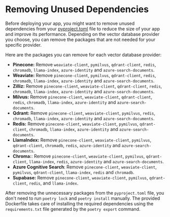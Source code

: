 # Removing Unused Dependencies

Before deploying your app, you might want to remove unused dependencies from your [pyproject.toml](/pyproject.toml) file to reduce the size of your app and improve its performance. Depending on the vector database provider you choose, you can remove the packages that are not needed for your specific provider.

Here are the packages you can remove for each vector database provider:

- **Pinecone:** Remove `weaviate-client`, `pymilvus`, `qdrant-client`, `redis`, `chromadb`, `llama-index`, `azure-identity` and `azure-search-documents`.
- **Weaviate:** Remove `pinecone-client`, `pymilvus`, `qdrant-client`, `redis`, `chromadb`, `llama-index`, `azure-identity` and `azure-search-documents`.
- **Zilliz:** Remove `pinecone-client`, `weaviate-client`, `qdrant-client`, `redis`, `chromadb`, `llama-index`, `azure-identity` and `azure-search-documents`.
- **Milvus:** Remove `pinecone-client`, `weaviate-client`, `qdrant-client`, `redis`, `chromadb`, `llama-index`, `azure-identity` and `azure-search-documents`.
- **Qdrant:** Remove `pinecone-client`, `weaviate-client`, `pymilvus`, `redis`, `chromadb`, `llama-index`, `azure-identity` and `azure-search-documents`.
- **Redis:** Remove `pinecone-client`, `weaviate-client`, `pymilvus`, `qdrant-client`, `chromadb`, `llama-index`, `azure-identity` and `azure-search-documents`.
- **LlamaIndex:** Remove `pinecone-client`, `weaviate-client`, `pymilvus`, `qdrant-client`, `chromadb`, `redis`, `azure-identity` and `azure-search-documents`.
- **Chroma:**: Remove `pinecone-client`, `weaviate-client`, `pymilvus`, `qdrant-client`, `llama-index`, `redis`, `azure-identity` and `azure-search-documents`.
- **Azure Cognitive Search**: Remove `pinecone-client`, `weaviate-client`, `pymilvus`, `qdrant-client`, `llama-index`, `redis` and `chromadb`.
- **Supabase:** Remove `pinecone-client`, `weaviate-client`, `pymilvus`, `qdrant-client`, `redis`, and `llama-index`.

After removing the unnecessary packages from the `pyproject.toml` file, you don't need to run `poetry lock` and `poetry install` manually. The provided Dockerfile takes care of installing the required dependencies using the `requirements.txt` file generated by the `poetry export` command.
